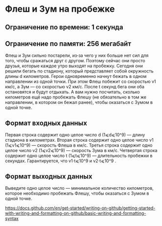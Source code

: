 # Флеш и Зум на пробежке 
## Ограничение по времени: 1 секунда 
## Ограничение по памяти: 256 мегабайт 
Флеш и Зум сильно постарели, из‑за чего у них больше нет сил для того, чтобы сражаться друг с другом. Поэтому сейчас они просто друзья, которые каждое утро выходят на пробежку. 
Сегодня они решили бегать по стадиону, который представляет собой окружность длины d километров. Герои одновременно начнут бежать в одном направлении из одной точки. При этом Флеш побежит со скоростью v1 км/с, а Зум — со скоростью v2 км/с. После t секунд бега они оба остановятся и будут отдыхать. А вам нужно посчитать, сколько километров ещё надо пробежать Флешу (не обязательно в том же направлении, в котором он бежал ранее), чтобы оказаться с Зумом в одной точке. 
## Формат входных данных 
Первая строка содержит одно целое число d (1⩽d⩽10^9) — длину стадиона в километрах. 
Вторая строка содержит одно целое число v1 (1⩽v1⩽10^9) — скорость Флеша в км/с. 
Третья строка содержит одно целое число v2 (1⩽v2⩽10^9) — скорость Зума в км/с. 
Четвертая строка содержит одно целое число t (1⩽t⩽10^9) — длительность пробежки в секундах. 
Гарантируется, что v1⋅t⩽10^9 и v2⋅t⩽10^9 . 
## Формат выходных данных 
Выведите одно целое число — минимальное количество километров, которое необходимо пробежать Флешу, чтобы оказаться с Зумом в одной точке.

https://docs.github.com/en/get-started/writing-on-github/getting-started-with-writing-and-formatting-on-github/basic-writing-and-formatting-syntax